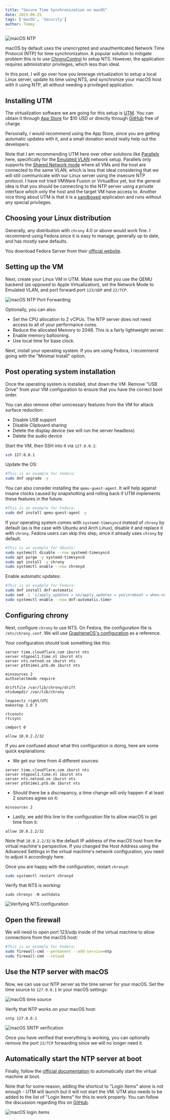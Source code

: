 ```yaml
---
title: "Secure Time Synchronization on macOS"
date: 2023-06-25
tags: ['macOS', 'Security']
author: Tommy
---
```


![macOS NTP](/images/macos-ntp.png)

macOS by default uses the unencrypted and unauthenticated Network Time Protocol (NTP) for time synchronization. A popular solution to mitigate problem this is to use [ChronyControl](https://whatroute.net/chronycontrol.html) to setup NTS. However, the application requires administrator privileges, which less than ideal.

In this post, I will go over how you leverage virtualization to setup a local Linux server, update its time using NTS, and synchronize your macOS host with it using NTP, all without needing a privileged application.

## Installing UTM

The virtualization software we are going for this setup is [UTM](https://mac.getutm.app/). You can obtain it through [App Store](https://apps.apple.com/us/app/utm-virtual-machines/id1538878817) for $10 USD or directly through [GitHub](https://github.com/utmapp/UTM/releases) free of charge.

Personally, I would recommend using the App Store, since you are getting automatic updates with it, and a small donation would really help out the developers.

Note that I am recommending UTM here over other solutions like [Parallels](https://www.parallels.com/) here, specifically for the [Emulated VLAN](https://docs.getutm.app/settings-qemu/devices/network/network/#network-mode) network setup. Parallels only supports the [Shared Network mode](https://kb.parallels.com/4948) where all VMs and the host are connected to the same VLAN, which is less that ideal considering that we will still communicate with our Linux server using the insecure NTP protocol. I have not tried VMWare Fusion or VirtualBox yet, but the general idea is that you should be connecting to the NTP server using a private interface which only the host and the target VM have access to. Another nice thing about UTM is that it is a [sandboxed](https://developer.apple.com/documentation/xcode/configuring-the-macos-app-sandbox/) application and runs without any special privileges.

## Choosing your Linux distribution

Generally, any distribution with `chrony` 4.0 or above would work fine. I recommend using Fedora since it is easy to manage, generally up to date,  and has mostly sane defaults.

You download Fedora Server from their [official website](https://fedoraproject.org/server/download/).

## Setting up the VM

Next, create your Linux VM in UTM. Make sure that you use the QEMU backend (as opposed to Apple Virtualization), set the Network Mode to Emulated VLAN, and port forward port `123/UDP` and `22/TCP`.

![macOS NTP Port Forwarding](/images/macos-ntp-port-forwarding.png)

Optionally, you can also:
* Set the CPU allocation to 2 vCPUs. The NTP server does not need access to all of your performance cores.
* Reduce the allocated Memory to 2048. This is a fairly lightweight server.
* Enable memory ballooning.
* Use local time for base clock.

Next, install your operating system. If you are using Fedora, I recommend going with the "Minimal Install" option.

## Post operating system installation

Once the operating system is installed, shut down the VM. Remove "USB Drive" from your VM configuration to ensure that you have the correct boot order.

You can also remove other unncessary features from the VM for attack surface reduction:

* Disable USB support
* Disable Clipboard sharing
* Delete the display device (we will run the server headless)
* Delete the audio device

Start the VM, then SSH into it via `127.0.0.1`:

```bash
ssh 127.0.0.1
```

Update the OS:

```bash
#This is an example for Fedora:
sudo dnf upgrade -y
```

You can also consider installing the `qemu-guest-agent`. It will help against insane clocks caused by snapshotting and rolling back if UTM implements these features in the future.

```bash
#This is an example for Fedora:
sudo dnf install qemu-guest-agent -y
```

If your operating system comes with `systemd-timesyncd` instead of `chrony` by default (as is the case with Ubuntu and Arch Linux), disable it and replace it with `chrony`. Fedora users can skip this step, since it already uses `chrony` by default.

```bash
#This is an example for Ubuntu:
sudo systemctl disable --now systemd-timesyncd
sudo apt purge -y systemd-timesyncd
sudo apt install -y chrony
sudo systemctl enable --now chronyd
```

Enable automatic updates:

```bash
#This is an example for Fedora:
sudo dnf install dnf-automatic
sudo sed -i 's/apply_updates = no/apply_updates = yes\nreboot = when-needed/g' /etc/dnf/automatic.conf
sudo systemctl enable --now dnf-automatic.timer
```

## Configuring chrony

Next, configure `chrony` to use NTS. On Fedora, the configuration file is `/etc/chrony.conf`. We will use [GrapheneOS's configuration](https://github.com/GrapheneOS/infrastructure/blob/main/chrony.conf) as a reference.

Your configuration should look something like this:

```
server time.cloudflare.com iburst nts
server ntppool1.time.nl iburst nts
server nts.netnod.se iburst nts
server ptbtime1.ptb.de iburst nts

minsources 2
authselectmode require

driftfile /var/lib/chrony/drift
ntsdumpdir /var/lib/chrony

leapsectz right/UTC
makestep 1.0 3

rtconutc
rtcsync

cmdport 0

allow 10.0.2.2/32
```

If you are confused about what this configuration is doing, here are some quick explanations:

* We get our time from 4 different sources:

```
server time.cloudflare.com iburst nts
server ntppool1.time.nl iburst nts
server nts.netnod.se iburst nts
server ptbtime1.ptb.de iburst nts
```

* Should there be a discrepancy, a time change will only happen if at least 2 sources agree on it:

```
minsources 2
```

* Lastly, we add this line to the configuration file to allow macOS to get time from it:

```
allow 10.0.2.2/32
```

Note that `10.0.2.2/32` is the default IP address of the macOS host from the virtual machine's perspective. If you changed the Host Address using the Advanced Settings in the virtual machine's network configuration, you need to adjust it accordingly here.

Once you are happy with the configuration, restart `chronyd`:

```bash
sudo systemctl restart chronyd
```

Verify that NTS is working:

```
sudo chronyc -N authdata
```

![Verifying NTS configuration](/images/nts.png)

## Open the firewall

We will need to open port 123/udp inside of the virtual machine to allow connections from the macOS host:

```bash
#This is an example for Fedora:
sudo firewall-cmd --permanent --add-service=ntp
sudo firewall-cmd --reload
```

## Use the NTP server with macOS

Now, we can use our NTP server as the time server for your macOS. Set the time source to `127.0.0.1` in your macOS settings:

![macOS time source](/images/macos-time-source.png)

Verify that NTP works on your macOS host:

```
sntp 127.0.0.1
```

![macOS SNTP verification](/images/macos-sntp-verification.png)

Once you have verified that everything is working, you can optionally remove the port `22/TCP` forwarding since we will no longer need it.

## Automatically start the NTP server at boot

Finally, follow the [official documentation]() to automatically start the virtual machine at boot.

Note that for some reason, adding the shortcut to "Login Items" alone is not enough - UTM will launch but it will not start the VM. UTM also needs to be added to the list of "Login Items" for this to work properly. You can follow the discussion regarding this on [GitHub](https://github.com/utmapp/UTM/issues/4179#issuecomment-1606041021).


![macOS login items](/images/macos-login-items.png)